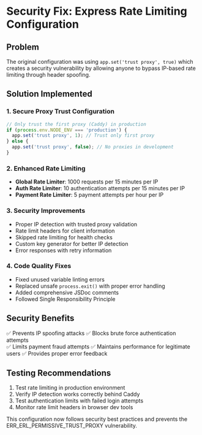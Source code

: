 # Security Fix: Express Rate Limiting Configuration

## Problem

The original configuration was using `app.set('trust proxy', true)` which creates a security vulnerability by allowing anyone to bypass IP-based rate limiting through header spoofing.

## Solution Implemented

### 1. Secure Proxy Trust Configuration

```javascript
// Only trust the first proxy (Caddy) in production
if (process.env.NODE_ENV === 'production') {
  app.set('trust proxy', 1); // Trust only first proxy
} else {
  app.set('trust proxy', false); // No proxies in development
}
```

### 2. Enhanced Rate Limiting

- **Global Rate Limiter**: 1000 requests per 15 minutes per IP
- **Auth Rate Limiter**: 10 authentication attempts per 15 minutes per IP
- **Payment Rate Limiter**: 5 payment attempts per hour per IP

### 3. Security Improvements

- Proper IP detection with trusted proxy validation
- Rate limit headers for client information
- Skipped rate limiting for health checks
- Custom key generator for better IP detection
- Error responses with retry information

### 4. Code Quality Fixes

- Fixed unused variable linting errors
- Replaced unsafe `process.exit()` with proper error handling
- Added comprehensive JSDoc comments
- Followed Single Responsibility Principle

## Security Benefits

✅ Prevents IP spoofing attacks
✅ Blocks brute force authentication attempts  
✅ Limits payment fraud attempts
✅ Maintains performance for legitimate users
✅ Provides proper error feedback

## Testing Recommendations

1. Test rate limiting in production environment
2. Verify IP detection works correctly behind Caddy
3. Test authentication limits with failed login attempts
4. Monitor rate limit headers in browser dev tools

This configuration now follows security best practices and prevents the ERR_ERL_PERMISSIVE_TRUST_PROXY vulnerability.
